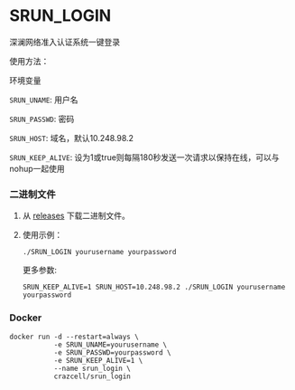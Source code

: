 # SRUN_LOGIN

深澜网络准入认证系统一键登录

使用方法：

环境变量

`SRUN_UNAME`: 用户名

`SRUN_PASSWD`: 密码

`SRUN_HOST`: 域名，默认10.248.98.2

`SRUN_KEEP_ALIVE`: 设为1或true则每隔180秒发送一次请求以保持在线，可以与nohup一起使用

### 二进制文件

1. 从 [releases](https://github.com/hstable/SRUN_LOGIN/releases) 下载二进制文件。

2. 使用示例：

   ```shell script
   ./SRUN_LOGIN yourusername yourpassword
   ```

   更多参数:
   ```shell script
   SRUN_KEEP_ALIVE=1 SRUN_HOST=10.248.98.2 ./SRUN_LOGIN yourusername yourpassword
   ```

### Docker

```shell script
docker run -d --restart=always \
           -e SRUN_UNAME=yourusername \
           -e SRUN_PASSWD=yourpassword \
           -e SRUN_KEEP_ALIVE=1 \
           --name srun_login \
           crazcell/srun_login
```

